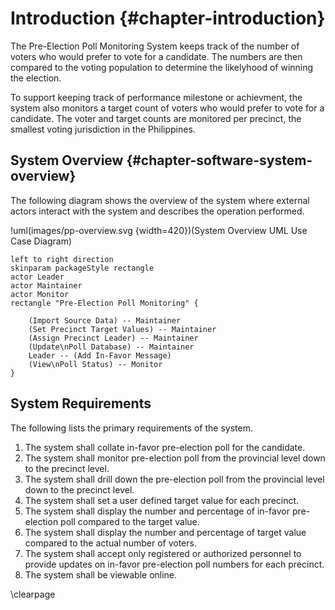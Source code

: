 # Introduction {#chapter-introduction}

The Pre-Election Poll Monitoring System keeps track of the number of voters who would prefer to vote for a candidate. The numbers are then compared to the voting population to determine the likelyhood of winning the election.

To support keeping track of performance milestone or achievment, the system also monitors a target count of voters who would prefer to vote for a candidate. The voter and target counts are monitored per precinct, the smallest voting jurisdiction in the Philippines.



## System Overview {#chapter-software-system-overview}

The following diagram shows the overview of the system where external actors interact with the system and describes the operation performed.

!uml(images/pp-overview.svg {width=420})(System Overview UML Use Case Diagram)
~~~~~~~~~~~~~~~~~~~~~~~~~~~~~~~~~~~~~~~~~~~~~~~~~~~~~~~~~~~~~~~~~~~~~
left to right direction
skinparam packageStyle rectangle
actor Leader
actor Maintainer
actor Monitor
rectangle "Pre-Election Poll Monitoring" {

    (Import Source Data) -- Maintainer
    (Set Precinct Target Values) -- Maintainer
    (Assign Precinct Leader) -- Maintainer
    (Update\nPoll Database) -- Maintainer
    Leader -- (Add In-Favor Message)
    (View\nPoll Status) -- Monitor
}
~~~~~~~~~~~~~~~~~~~~~~~~~~~~~~~~~~~~~~~~~~~~~~~~~~~~~~~~~~~~~~~~~~~~~



## System Requirements

The following lists the primary requirements of the system.

1. The system shall collate in-favor pre-election poll for the candidate.
2. The system shall monitor pre-election poll from the provincial level down to the precinct level.
3. The system shall drill down the pre-election poll from the provincial level down to the precinct level.
4. The system shall set a user defined target value for each precinct.
5. The system shall display the number and percentage of in-favor pre-election poll compared to the target value.
6. The system shall display the number and percentage of target value compared to the actual number of voters.
7. The system shall accept only registered or authorized personnel to provide updates on in-favor pre-election poll numbers for each precinct.
8. The system shall be viewable online.



\clearpage
